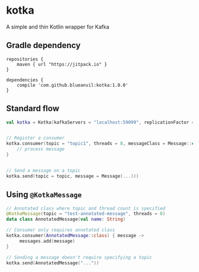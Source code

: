 # kotka
A simple and thin Kotlin wrapper for Kafka

## Gradle dependency

```
repositories {
    maven { url "https://jitpack.io" }
}

dependencies {
    compile 'com.github.blueanvil:kotka:1.0.0'
}
```

## Standard flow
```kotlin
val kotka = Kotka(kafkaServers = "localhost:59099", replicationFactor = 1)


// Register a consumer
kotka.consumer(topic = "topic1", threads = 8, messageClass = Message::class) { message ->
    // process message
}


// Send a message on a topic
kotka.send(topic = topic, message = Message(...)))
```

## Using `@KotkaMessage`
```kotlin
// Annotated class where topic and thread count is specified
@KotkaMessage(topic = "test-annotated-message", threads = 8)
data class AnnotatedMessage(val name: String)

// Consumer only requires annotated class
kotka.consumer(AnnotatedMessage::class) { message ->
     messages.add(message)
}

// Sending a message doesn't require specifying a topic
kotka.send(AnnotatedMessage("..."))
```

